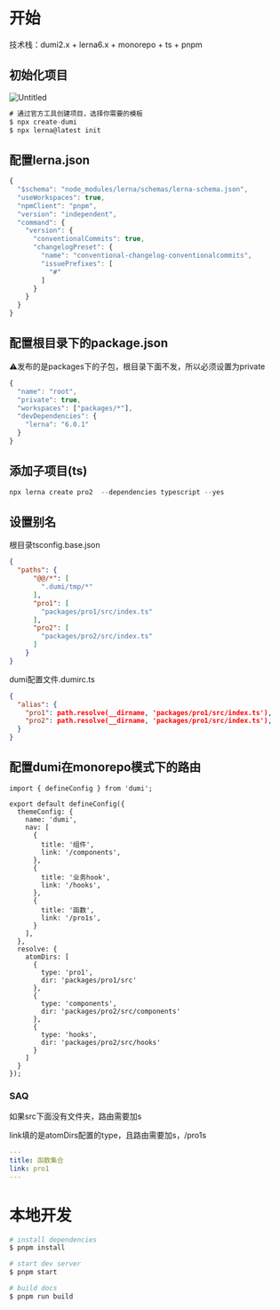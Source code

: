 # 开始

技术栈：dumi2.x + lerna6.x + monorepo + ts + pnpm

## 初始化项目

![Untitled](/1.png)

```jsx
# 通过官方工具创建项目，选择你需要的模板
$ npx create-dumi
$ npx lerna@latest init
```

## 配置lerna.json

```jsx
{
  "$schema": "node_modules/lerna/schemas/lerna-schema.json",
  "useWorkspaces": true,
  "npmClient": "pnpm",
  "version": "independent",
  "command": {
    "version": {
      "conventionalCommits": true,
      "changelogPreset": {
        "name": "conventional-changelog-conventionalcommits",
        "issuePrefixes": [
          "#"
        ]
      }
    }
  }
}
```

## 配置根目录下的package.json

⚠️发布的是packages下的子包，根目录下面不发，所以必须设置为private

```jsx
{
  "name": "root",
  "private": true,
  "workspaces": ["packages/*"],
  "devDependencies": {
    "lerna": "6.0.1"
  }
}

```

## 添加子项目(ts)

```jsx
npx lerna create pro2  --dependencies typescript --yes
```

## 设置别名

根目录tsconfig.base.json

```json
{
  "paths": {
      "@@/*": [
        ".dumi/tmp/*"
      ],
      "pro1": [
        "packages/pro1/src/index.ts"
      ],
      "pro2": [
        "packages/pro2/src/index.ts"
      ]
    }
}
```

dumi配置文件.dumirc.ts

```json
{
  "alias": {
    "pro1": path.resolve(__dirname, 'packages/pro1/src/index.ts'),
    "pro2": path.resolve(__dirname, 'packages/pro1/src/index.ts'),
  }
}
```

## 配置dumi在monorepo模式下的路由

```tsx
import { defineConfig } from 'dumi';

export default defineConfig({
  themeConfig: {
    name: 'dumi',
    nav: [
      {
        title: '组件',
        link: '/components',
      },
      {
        title: '业务hook',
        link: '/hooks',
      },
      {
        title: '函数',
        link: '/pro1s',
      }
    ],
  },
  resolve: {
    atomDirs: [
      {
        type: 'pro1',
        dir: 'packages/pro1/src'
      },
      {
        type: 'components',
        dir: 'packages/pro2/src/components'
      },
      {
        type: 'hooks',
        dir: 'packages/pro2/src/hooks'
      }
    ]
  }
});
```

### SAQ

如果src下面没有文件夹，路由需要加s

link填的是atomDirs配置的type，且路由需要加s，/pro1s

```yaml
---
title: 函数集合
link: pro1
---
```

# 本地开发

```bash
# install dependencies
$ pnpm install

# start dev server
$ pnpm start

# build docs
$ pnpm run build
```

